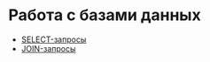 # Работа с базами данных
- [SELECT-запросы](https://docs.google.com/spreadsheets/d/1xhAjZc6MdJuMmNEFyKaREKQ6bjCUMwDquxlkCJmuzgQ/edit?usp=sharing)
- [JOIN-запросы](https://docs.google.com/spreadsheets/d/1fxV7wG5LoxIQmeYw-w6vWty6f3QhGsyvblnKAW6Oq1k/edit?usp=sharing)
